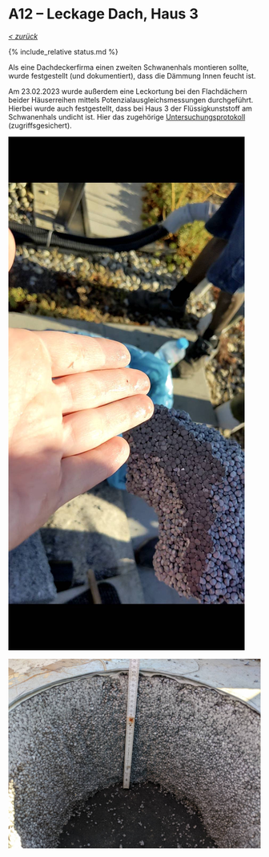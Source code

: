 # A12 &ndash; Leckage Dach, Haus 3

_[&lt; zurück](../../index.md)_

{% include_relative status.md %}

Als eine Dachdeckerfirma einen zweiten Schwanenhals montieren sollte, wurde festgestellt (und dokumentiert), dass die Dämmung Innen feucht ist.

Am 23.02.2023 wurde außerdem eine Leckortung bei den Flachdächern beider Häuserreihen mittels Potenzialausgleichsmessungen durchgeführt. Hierbei wurde auch festgestellt, dass bei Haus 3 der Flüssigkunststoff am Schwanenhals undicht ist.
Hier das zugehörige [Untersuchungsprotokoll] (zugriffsgesichert).


![](Daemmstoffstueck_Unterseite-2_small.jpg)

![](PXL_20220804_061824942_small.jpg)

[Untersuchungsprotokoll]: https://drive.google.com/drive/folders/1Bhk95p84AaMtnwnOoj_zFdLu95Lqjsnd?usp=drive_link

